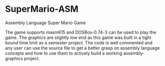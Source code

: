 # SuperMario-ASM
Assembly Language Super Mario Game 

The game supports masm615 and DOSBox-0.74-3 can be used to play the game. The graphics are slightly low end as this game was built in a tight bound time limit as a semester project.
The code is well commented and any user can use the source file to get a better grasp on assembly language concepts and how to use them to actively build a working assembly-graphics project.
